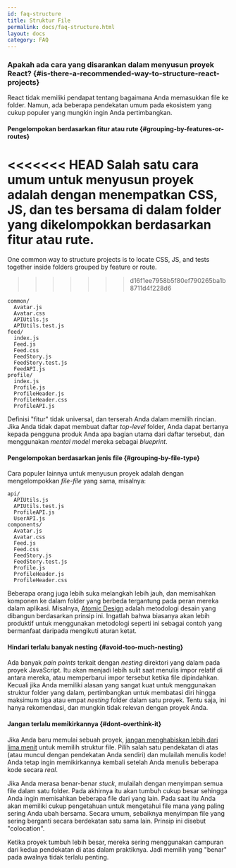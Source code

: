 ```yaml
---
id: faq-structure
title: Struktur File
permalink: docs/faq-structure.html
layout: docs
category: FAQ
---
```


### Apakah ada cara yang disarankan dalam menyusun proyek React? {#is-there-a-recommended-way-to-structure-react-projects}

React tidak memiliki pendapat tentang bagaimana Anda memasukkan file ke folder. Namun, ada beberapa pendekatan umum pada ekosistem yang cukup populer yang mungkin ingin Anda pertimbangkan.

#### Pengelompokan berdasarkan fitur atau rute {#grouping-by-features-or-routes}

<<<<<<< HEAD
Salah satu cara umum untuk menyusun proyek adalah dengan menempatkan CSS, JS, dan tes bersama di dalam folder yang dikelompokkan berdasarkan fitur atau rute.
=======
One common way to structure projects is to locate CSS, JS, and tests together inside folders grouped by feature or route.
>>>>>>> d16f1ee7958b5f80ef790265ba1b8711d4f228d6

```
common/
  Avatar.js
  Avatar.css
  APIUtils.js
  APIUtils.test.js
feed/
  index.js
  Feed.js
  Feed.css
  FeedStory.js
  FeedStory.test.js
  FeedAPI.js
profile/
  index.js
  Profile.js
  ProfileHeader.js
  ProfileHeader.css
  ProfileAPI.js
```

Definisi "fitur" tidak universal, dan terserah Anda dalam memilih rincian. Jika Anda tidak dapat membuat daftar *top-level* folder, Anda dapat bertanya kepada pengguna produk Anda apa bagian utama dari daftar tersebut, dan menggunakan *mental model*  mereka sebagai *blueprint*.

#### Pengelompokan berdasarkan jenis file {#grouping-by-file-type}

Cara populer lainnya untuk menyusun proyek adalah dengan mengelompokkan *file-file* yang sama, misalnya:

```
api/
  APIUtils.js
  APIUtils.test.js
  ProfileAPI.js
  UserAPI.js
components/
  Avatar.js
  Avatar.css
  Feed.js
  Feed.css
  FeedStory.js
  FeedStory.test.js
  Profile.js
  ProfileHeader.js
  ProfileHeader.css
```

Beberapa orang juga lebih suka melangkah lebih jauh, dan memisahkan komponen ke dalam folder yang berbeda tergantung pada peran mereka dalam aplikasi. Misalnya, [Atomic Design](http://bradfrost.com/blog/post/atomic-web-design/) adalah metodologi desain yang dibangun berdasarkan prinsip ini. Ingatlah bahwa biasanya akan lebih produktif untuk menggunakan metodologi seperti ini sebagai contoh yang bermanfaat daripada mengikuti aturan ketat.

#### Hindari terlalu banyak nesting {#avoid-too-much-nesting}

Ada banyak *pain points* terkait dengan *nesting* direktori yang dalam pada proyek JavaScript. Itu akan menjadi lebih sulit saat menulis impor relatif di antara mereka, atau memperbarui impor tersebut ketika file dipindahkan. Kecuali jika Anda memiliki alasan yang sangat kuat untuk menggunakan struktur folder yang dalam, pertimbangkan untuk membatasi diri hingga maksimum tiga atau empat *nesting* folder dalam satu proyek. Tentu saja, ini hanya rekomendasi, dan mungkin tidak relevan dengan proyek Anda.

#### Jangan terlalu memikirkannya {#dont-overthink-it}

Jika Anda baru memulai sebuah proyek, [jangan menghabiskan lebih dari lima menit](https://en.wikipedia.org/wiki/Analysis_paralysis) untuk memilih struktur file. Pilih salah satu pendekatan di atas (atau muncul dengan pendekatan Anda sendiri) dan mulailah menulis kode! Anda tetap ingin memikirkannya kembali setelah Anda menulis beberapa kode secara *real*.

Jika Anda merasa benar-benar *stuck*, mulailah dengan menyimpan semua file dalam satu folder. Pada akhirnya itu akan tumbuh cukup besar sehingga Anda ingin memisahkan beberapa file dari yang lain. Pada saat itu Anda akan memiliki cukup pengetahuan untuk mengetahui file mana yang paling sering Anda ubah bersama. Secara umum, sebaiknya menyimpan file yang sering berganti secara berdekatan satu sama lain. Prinsip ini disebut "colocation".

Ketika proyek tumbuh lebih besar, mereka sering menggunakan campuran dari kedua pendekatan di atas dalam praktiknya. Jadi memilih yang "benar" pada awalnya tidak terlalu penting.
